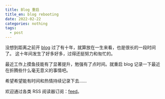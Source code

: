 ```yaml
---
title: Blog 重启
title_en: blog rebooting
date: 2022-02-22
categories: nothing
tags:
  - post
---
```


没想到距离之前开 [blog](https://blog12.tzwm.me/) 过了有十年，就算放在一生来看，也是很长的一段时间了。
这十年间发生了好多好多，过得还挺努力和匆忙的。

最近工作上摸鱼技能有了显著提升，勉强有了点时间。就重启 blog 记录一下最近在折腾些什么毫无意义的事情吧。

希望希望能有时间和热情持续记录下去……

欢迎通过各类 RSS 阅读器订阅：[feed](/feed.xml)。
